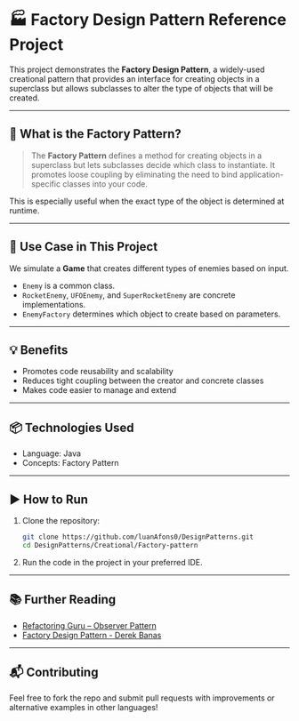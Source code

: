 # 🏭 Factory Design Pattern Reference Project

This project demonstrates the **Factory Design Pattern**, a widely-used creational pattern that provides an interface for creating objects in a superclass but allows subclasses to alter the type of objects that will be created.

---

## 🧠 What is the Factory Pattern?

> The **Factory Pattern** defines a method for creating objects in a superclass but lets subclasses decide which class to instantiate. It promotes loose coupling by eliminating the need to bind application-specific classes into your code.

This is especially useful when the exact type of the object is determined at runtime.

---

## 🚀 Use Case in This Project

We simulate a **Game** that creates different types of enemies based on input.

- `Enemy` is a common class.
- `RocketEnemy`, `UFOEnemy`, and `SuperRocketEnemy` are concrete implementations.
- `EnemyFactory` determines which object to create based on parameters.

---

## 💡 Benefits

- Promotes code reusability and scalability
- Reduces tight coupling between the creator and concrete classes
- Makes code easier to manage and extend

---

## 📦 Technologies Used

- Language: Java
- Concepts: Factory Pattern

---

## ▶️ How to Run

1. Clone the repository:

   ```bash
   git clone https://github.com/luanAfons0/DesignPatterns.git
   cd DesignPatterns/Creational/Factory-pattern
   ```

2. Run the code in the project in your preferred IDE.

---

## 📚 Further Reading

- [Refactoring Guru – Observer Pattern](https://refactoring.guru/design-patterns/observer)
- [Factory Design Pattern - Derek Banas](https://www.youtube.com/watch?v=ub0DXaeV6hA&list=PLF206E906175C7E07&index=6&ab_channel=DerekBanas)

---

## 📬 Contributing

Feel free to fork the repo and submit pull requests with improvements or alternative examples in other languages!
